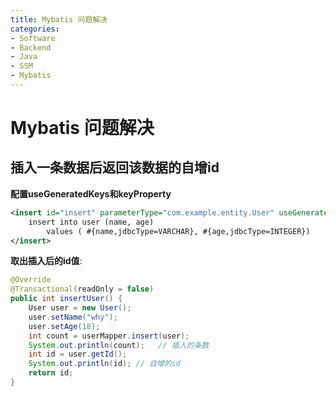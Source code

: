 ```yaml
---
title: Mybatis 问题解决
categories:
- Software
- Backend
- Java
- SSM
- Mybatis
---
```

# Mybatis 问题解决

## 插入一条数据后返回该数据的自增id

**配置useGeneratedKeys和keyProperty**

```xml
<insert id="insert" parameterType="com.example.entity.User" useGeneratedKeys="true" keyProperty="id">
    insert into user (name, age)
        values ( #{name,jdbcType=VARCHAR}, #{age,jdbcType=INTEGER})
</insert>
```

**取出插入后的id值**:

```java
@Override
@Transactional(readOnly = false)
public int insertUser() {
    User user = new User();
    user.setName("why");
    user.setAge(18);
    int count = userMapper.insert(user);
    System.out.println(count);   // 插入的条数
    int id = user.getId();
    System.out.println(id); // 自增的id
    return id;
}
```
